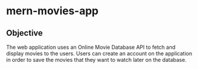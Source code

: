 # mern-movies-app

## Objective
The web application uses an Online Movie Database API to fetch and display movies to the users. Users can create an account on the application in order to save the movies that they want to watch later on the database.
